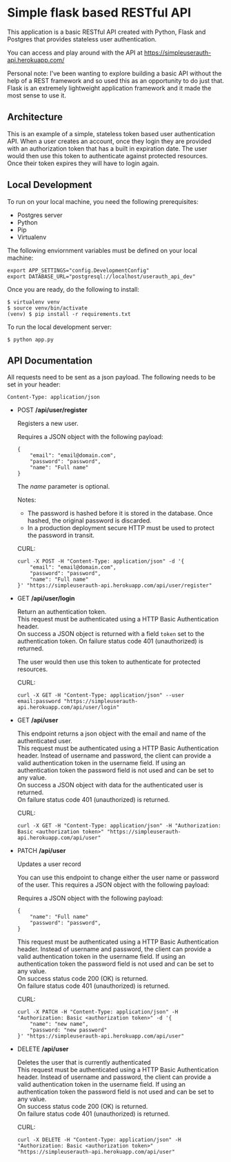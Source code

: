 Simple flask based RESTful API
==============================

This application is a basic RESTful API created with Python, Flask and Postgres that provides stateless user authentication.

You can access and play around with the API at <https://simpleuserauth-api.herokuapp.com/>

Personal note: I've been wanting to explore building a basic API without the help of a REST framework and so used this as an opportunity to do just that.  Flask is an extremely lightweight application framework and it made the most sense to use it.

Architecture
------------

This is an example of a simple, stateless token based user authentication API.  When a user creates an account, once they login they are provided with an authorization token that has a built in expiration date.  The user would then use this token to authenticate against protected resources. Once their token expires they will have to login again.


Local Development
-----------------

To run on your local machine, you need the following prerequisites:

* Postgres server
* Python
* Pip
* Virtualenv

The following enviornment variables must be defined on your local machine:

    export APP_SETTINGS="config.DevelopmentConfig"
    export DATABASE_URL="postgresql://localhost/userauth_api_dev"

Once you are ready, do the following to install:

    $ virtualenv venv
    $ source venv/bin/activate
    (venv) $ pip install -r requirements.txt

To run the local development server:

    $ python app.py

API Documentation
-----------------

All requests need to be sent as a json payload.  The following needs to be set in your
header:

    Content-Type: application/json

- POST **/api/user/register**

    Registers a new user.

    Requires a JSON object with the following payload:

    ```
    {
        "email": "email@domain.com",
        "password": "password",
        "name": "Full name"
    }
    ```
    The _name_ parameter is optional.


    Notes:
    - The password is hashed before it is stored in the database. Once hashed, the original password is discarded.
    - In a production deployment secure HTTP must be used to protect the password in transit.

    CURL:

    ```
    curl -X POST -H "Content-Type: application/json" -d '{
        "email": "email@domain.com",
        "password": "password",
        "name": "Full name"
    }' "https://simpleuserauth-api.herokuapp.com/api/user/register"
    ```

- GET **/api/user/login**

    Return an authentication token.<br>
    This request must be authenticated using a HTTP Basic Authentication header.<br>
    On success a JSON object is returned with a field `token` set to the authentication token.
    On failure status code 401 (unauthorized) is returned.

    The user would then use this token to authenticate for protected resources.

    CURL:

    ```
    curl -X GET -H "Content-Type: application/json" --user email:password "https://simpleuserauth-api.herokuapp.com/api/user/login"
    ```

- GET **/api/user**

    This endpoint returns a json object with the email and name of the authenticated user.<br>
    This request must be authenticated using a HTTP Basic Authentication header. Instead of username and password, the client can provide a valid authentication token in the username field. If using an authentication token the password field is not used and can be set to any value.<br>
    On success a JSON object with data for the authenticated user is returned.<br>
    On failure status code 401 (unauthorized) is returned.

    CURL:
    ```
    curl -X GET -H "Content-Type: application/json" -H "Authorization: Basic <authorization token>" "https://simpleuserauth-api.herokuapp.com/api/user"
    ```

- PATCH **/api/user**

    Updates a user record<br>

    You can use this endpoint to change either the user name or password of the user.  This requires a JSON object with the following payload:

    Requires a JSON object with the following payload:

    ```
    {
        "name": "Full name"
        "password": "password",
    }
    ```
    This request must be authenticated using a HTTP Basic Authentication header. Instead of username and password, the client can provide a valid authentication token in the username field. If using an authentication token the password field is not used and can be set to any value.<br>
    On success status code 200 (OK) is returned.<br>
    On failure status code 401 (unauthorized) is returned.

    CURL:

    ```
    curl -X PATCH -H "Content-Type: application/json" -H "Authorization: Basic <authorization token>" -d '{
        "name": "new name",
        "password: "new password"
    }' "https://simpleuserauth-api.herokuapp.com/api/user"
    ```

- DELETE **/api/user**

    Deletes the user that is currently authenticated<br>
    This request must be authenticated using a HTTP Basic Authentication header. Instead of username and password, the client can provide a valid authentication token in the username field. If using an authentication token the password field is not used and can be set to any value.<br>
    On success status code 200 (OK) is returned.<br>
    On failure status code 401 (unauthorized) is returned.

    CURL:

    ```
    curl -X DELETE -H "Content-Type: application/json" -H "Authorization: Basic <authorization token>" "https://simpleuserauth-api.herokuapp.com/api/user"
    ```
